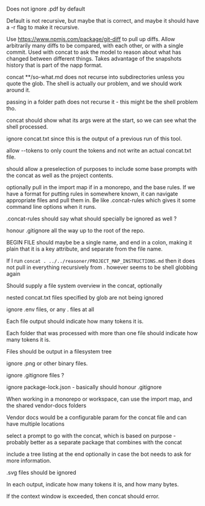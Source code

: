 Does not ignore .pdf by default

Default is not recursive, but maybe that is correct, and maybe it should have a
-r flag to make it recursive.

Use https://www.npmjs.com/package/git-diff to pull up diffs. Allow arbitrarily
many diffs to be compared, with each other, or with a single commit. Used with
concat to ask the model to reason about what has changed between different
things. Takes advantage of the snapshots history that is part of the napp
format.

concat **/so-what.md does not recurse into subdirectories unless you quote the
glob. The shell is actually our problem, and we should work around it.

passing in a folder path does not recurse it - this might be the shell problem
tho.

concat should show what its args were at the start, so we can see what the shell
processed.

ignore concat.txt since this is the output of a previous run of this tool.

allow --tokens to only count the tokens and not write an actual concat.txt file.

should allow a preselection of purposes to include some base prompts with the
concat as well as the project contents.

optionally pull in the import map if in a monorepo, and the base rules. If we
have a format for putting rules in somewhere known, it can navigate appropriate
files and pull them in. Be like .concat-rules which gives it some command line
options when it runs.

.concat-rules should say what should specially be ignored as well ?

honour .gitignore all the way up to the root of the repo.

BEGIN FILE should maybe be a single name, and end in a colon, making it plain
that it is a key attribute, and separate from the file name.

If I run `concat . ../../reasoner/PROJECT_MAP_INSTRUCTIONS.md` then it does not
pull in everything recursively from . however seems to be shell globbing again

Should supply a file system overview in the concat, optionally

nested concat.txt files specified by glob are not being ignored

ignore .env files, or any . files at all

Each file output should indicate how many tokens it is.

Each folder that was processed with more than one file should indicate how many
tokens it is.

Files should be output in a filesystem tree

ignore .png or other binary files.

ignore .gitignore files ?

ignore package-lock.json - basically should honour .gitignore

When working in a monorepo or workspace, can use the import map, and the shared
vendor-docs folders

Vendor docs would be a configurable param for the concat file and can have
multiple locations

select a prompt to go with the concat, which is based on purpose - probably
better as a separate package that combines with the concat

include a tree listing at the end optionally in case the bot needs to ask for
more information.

.svg files should be ignored

In each output, indicate how many tokens it is, and how many bytes.

If the context window is exceeded, then concat should error.

